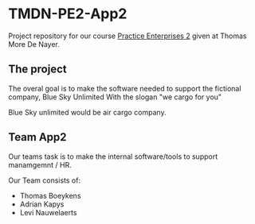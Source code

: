 # TMDN-PE2-App2
Project repository for our course [Practice Enterprises 2](http://onderwijsaanbodmechelenantwerpen.thomasmore.be/2020/syllabi/n/YT0794N.htm#activetab=doelstellingen_idp69120) 
given at Thomas More De Nayer.

## The project
The overal goal is to make the software needed to support the fictional company,
Blue Sky Unlimited
With the slogan "we cargo for you"

Blue Sky unlimited would be air cargo company.

## Team App2
Our teams task is to make the internal software/tools to support manamgemnt / HR.

Our Team consists of:
* Thomas Boeykens
* Adrian Kapys
* Levi Nauwelaerts

